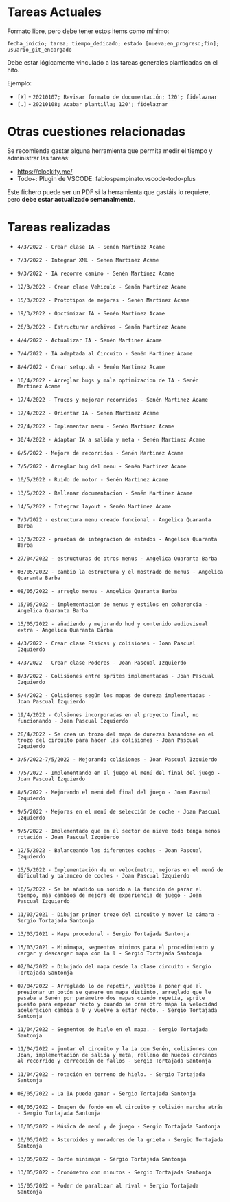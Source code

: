 # Tareas Actuales
Formato libre, pero debe tener estos items como mínimo:

`fecha_inicio; tarea; tiempo_dedicado; estado [nueva;en_progreso;fin]; usuario_git_encargado`

Debe estar lógicamente vinculado a las tareas generales planficadas en el hito.

Ejemplo:

* `[X]` - `20210107; Revisar formato de documentación; 120'; fidelaznar`
* `[.]` - `20210108; Acabar plantilla; 120'; fidelaznar`

# Otras cuestiones relacionadas
Se recomienda gastar alguna herramienta que permita medir el tiempo y administrar las tareas:

* https://clockify.me/
* Todo+: Plugin de VSCODE: fabiospampinato.vscode-todo-plus

Este fichero puede ser un PDF si la herramienta que gastáis lo requiere, pero **debe estar actualizado semanalmente**.

# Tareas realizadas
* `4/3/2022 - Crear clase IA - Senén Martinez Acame`
* `7/3/2022 - Integrar XML - Senén Martinez Acame`
* `9/3/2022 - IA recorre camino - Senén Martinez Acame`
* `12/3/2022 - Crear clase Vehiculo - Senén Martinez Acame`
* `15/3/2022 - Prototipos de mejoras - Senén Martinez Acame`
* `19/3/2022 - Opctimizar IA - Senén Martinez Acame`
* `26/3/2022 - Estructurar archivos - Senén Martinez Acame`
* `4/4/2022 - Actualizar IA - Senén Martinez Acame`
* `7/4/2022 - IA adaptada al Circuito - Senén Martinez Acame`
* `8/4/2022 - Crear setup.sh - Senén Martinez Acame`
* `10/4/2022 - Arreglar bugs y mala optimizacion de IA - Senén Martinez Acame`
* `17/4/2022 - Trucos y mejorar recorridos - Senén Martinez Acame`
* `17/4/2022 - Orientar IA - Senén Martinez Acame`
* `27/4/2022 - Implementar menu - Senén Martinez Acame`
* `30/4/2022 - Adaptar IA a salida y meta - Senén Martinez Acame`
* `6/5/2022 - Mejora de recorridos - Senén Martinez Acame`
* `7/5/2022 - Arreglar bug del menu - Senén Martinez Acame`
* `10/5/2022 - Ruido de motor - Senén Martinez Acame`
* `13/5/2022 - Rellenar documentacion - Senén Martinez Acame`
* `14/5/2022 - Integrar layout - Senén Martinez Acame`

* `7/3/2022 - estructura menu creado funcional - Angelica Quaranta Barba`
* `13/3/2022 - pruebas de integracion de estados - Angelica Quaranta Barba`
* `27/04/2022 - estructuras de otros menus - Angelica Quaranta Barba`
* `03/05/2022 - cambio la estructura y el mostrado de menus - Angelica Quaranta Barba`
* `08/05/2022 - arreglo menus - Angelica Quaranta Barba`
* `15/05/2022 - implementacion de menus y estilos en coherencia - Angelica Quaranta Barba`
* `15/05/2022 - añadiendo y mejorando hud y contenido audiovisual extra - Angelica Quaranta Barba`

* `4/3/2022 - Crear clase Físicas y colisiones - Joan Pascual Izquierdo`
* `4/3/2022 - Crear clase Poderes - Joan Pascual Izquierdo`
* `8/3/2022 - Colisiones entre sprites implementadas - Joan Pascual Izquierdo`
* `5/4/2022 - Colisiones según los mapas de dureza implementadas - Joan Pascual Izquierdo`
* `19/4/2022 - Colsiones incorporadas en el proyecto final, no funcionando - Joan Pascual Izquierdo`
* `28/4/2022 - Se crea un trozo del mapa de durezas basandose en el trozo del circuito para hacer las colisiones - Joan Pascual Izquierdo`
* `3/5/2022-7/5/2022 - Mejorando colisiones - Joan Pascual Izquierdo`
* `7/5/2022 - Implementando en el juego el menú del final del juego - Joan Pascual Izquierdo`
* `8/5/2022 - Mejorando el menú del final del juego - Joan Pascual Izquierdo`
* `9/5/2022 - Mejoras en el menú de selección de coche - Joan Pascual Izquierdo`
* `9/5/2022 - Implementado que en el sector de nieve todo tenga menos rotación - Joan Pascual Izquierdo`
* `12/5/2022 - Balanceando los diferentes coches - Joan Pascual Izquierdo`
* `15/5/2022 - Implementación de un velocímetro, mejoras en el menú de dificultad y balanceo de coches - Joan Pascual Izquierdo`
* `16/5/2022 - Se ha añadido un sonido a la función de parar el tiempo, más cambios de mejora de experiencia de juego - Joan Pascual Izquierdo`

* `11/03/2021 - Dibujar primer trozo del circuito y mover la cámara - Sergio Tortajada Santonja`
* `13/03/2021 - Mapa procedural - Sergio Tortajada Santonja`
* `15/03/2021 - Minimapa, segmentos minimos para el procedimiento y cargar y descargar mapa con la l - Sergio Tortajada Santonja`
* `02/04/2022 - Dibujado del mapa desde la clase circuito - Sergio Tortajada Santonja`
* `07/04/2022 - Arreglado lo de repetir, vueltoó a poner que al presionar un botón se genere un mapa distinto, arreglado que le pasaba a Senén por parámetro dos mapas cuando repetía, sprite puesto para empezar recto y cuando se crea otro mapa la velocidad aceleración cambia a 0 y vuelve a estar recto. - Sergio Tortajada Santonja`
* `11/04/2022 - Segmentos de hielo en el mapa. - Sergio Tortajada Santonja`
* `11/04/2022 - juntar el circuito y la ia con Senén, colisiones con Joan, implementación de salida y meta, relleno de huecos cercanos al recorrido y corrección de fallos - Sergio Tortajada Santonja`
* `11/04/2022 - rotación en terreno de hielo. - Sergio Tortajada Santonja`
* `08/05/2022 - La IA puede ganar - Sergio Tortajada Santonja`
* `08/05/2022 - Imagen de fondo en el circuito y colisión marcha atrás - Sergio Tortajada Santonja`
* `10/05/2022 - Música de menú y de juego - Sergio Tortajada Santonja`
* `10/05/2022 - Asteroides y moradores de la grieta - Sergio Tortajada Santonja`
* `13/05/2022 - Borde minimapa - Sergio Tortajada Santonja`
* `13/05/2022 - Cronómetro con minutos - Sergio Tortajada Santonja`
* `15/05/2022 - Poder de paralizar al rival - Sergio Tortajada Santonja`
